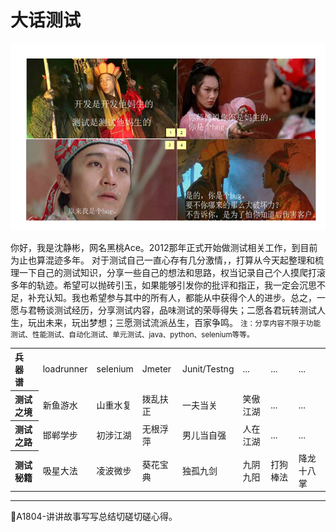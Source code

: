 # 大话测试

![](../resFiles/r2/大话测试.jpg)

你好，我是沈静彬，网名黑桃Ace。2012那年正式开始做测试相关工作，到目前为止也算混迹多年。
对于测试自己一直心存有几分激情，，打算从今天起整理和梳理一下自己的测试知识，分享一些自己的想法和思路，权当记录自己个人摸爬打滚多年的轨迹。希望可以抛砖引玉，如果能够引发你的批评和指正，我一定会沉思不足，补充认知。我也希望参与其中的所有人，都能从中获得个人的进步。总之，一愿与君畅谈测试经历，分享测试内容，品味测试的荣辱得失；二愿各君玩转测试人生，玩出未来，玩出梦想；三愿测试流派丛生，百家争鸣。
<small>注：分享内容不限于功能测试、性能测试、自动化测试、单元测试、java、python、selenium等等。</small>

<table>
	<tr>
		<th align="left">兵 器 谱</th>
		<td align="left">loadrunner</td>
		<td align="left">selenium</td>
		<td align="left">Jmeter</td>
		<td align="left">Junit/Testng</td>
		<td align="left">...</td>
		<td align="left">...</td>
		<td align="left">...</td>
	</tr>
	<tr>
		<th align="left">测试之境</th>
		<td>新鱼游水</td>
		<td>山重水复</td>
		<td>拨乱扶正</td>
		<td>一夫当关</td>
		<td>笑傲江湖</td>
		<td>...</td>
		<td>...</td>
	</tr>
	<tr>
		<th align="left">测试之路</th>
		<td>邯郸学步</td>
		<td>初涉江湖</td>
		<td>无根浮萍</td>
		<td>男儿当自强</td>
		<td>人在江湖</td>
		<td>...</td>
		<td>...</td>
	</tr>
	<tr>
		<th align="left">测试秘籍</th>
		<td>吸星大法</td>
		<td>凌波微步</td>
		<td>葵花宝典</td>
		<td>独孤九剑</td>
		<td>九阴九阳</td>
		<td>打狗棒法</td>
		<td>降龙十八掌</td>
	</tr>
</table>


* * *
:bell:A1804-讲讲故事写写总结切磋切磋心得。
